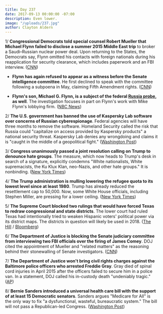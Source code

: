 ```yaml
---
title: Day 237
date: 2017-09-13 00:00:00 -07:00
description: Even lower.
image: "/uploads/237.jpg"
author: Clayton Aldern
---
```


1/ **Congressional Democrats told special counsel Robert Mueller that Michael Flynn failed to disclose a summer 2015 Middle East trip** to broker a Saudi–Russian nuclear power deal. Upon returning to the States, the Democrats say, Flynn omitted his contacts with foreign nationals during his reapplication for security clearance, which includes paperwork and an FBI interview. ([CNN](http://www.cnn.com/2017/09/13/politics/democrats-mueller-flynn-middle-east-trip-disclosure/index.html))

* **Flynn has again refused to appear as a witness before the Senate intelligence committee**. He first declined to speak with the committee following a subpoena in May, claiming Fifth Amendment rights. ([CNN](http://www.cnn.com/2017/09/12/politics/michael-flynn-senate-subpoena-refusal/index.html))

* **Flynn's son, Michael G. Flynn, is a subject of the federal <a href="{{ site.baseurl }}/trump-russia-investigation/">Russia probe</a>, as well**. The investigation focuses in part on Flynn's work with Mike Flynn's lobbying firm. ([NBC News](https://www.nbcnews.com/news/us-news/mike-flynn-s-son-subject-federal-russia-probe-n800741))

2/ **The U.S. government has banned the use of Kaspersky Lab software over concerns of Russian cyberespionage**. Federal agencies will have three months to remove the software. Homeland Security called the risk that Russia could "capitalize on access provided by Kaspersky products" a national security threat. Kaspersky Lab denies any wrongdoing and claims it is "caught in the middle of a geopolitical fight." ([Washington Post](https://www.washingtonpost.com/world/national-security/us-to-ban-use-of-kaspersky-software-in-federal-agencies-amid-concerns-of-russian-espionage/2017/09/13/36b717d0-989e-11e7-82e4-f1076f6d6152_story.html))

3/ **Congress unanimously passed a joint resolution calling on Trump to denounce hate groups**. The measure, which now heads to Trump's desk in search of a signature, explicitly condemns "White nationalists, White supremacists, the Ku Klux Klan, neo-Nazis, and other hate groups." It is nonbinding. ([New York Times](https://www.nytimes.com/2017/09/12/us/congress-trump-hate-groups-charlottesville.html))

4/ **The Trump administration is mulling lowering the refugee quota to its lowest level since at least 1980**. Trump has already reduced the resettlement cap to 50,000. Now, some White House officials, including Stephen Miller, are pressing for a lower ceiling. ([New York Times](https://www.nytimes.com/2017/09/12/us/politics/trump-refugee-quota.html))

5/ **The Supreme Court blocked two rulings that would have forced Texas to redraw congressional and state districts**. The lower court had ruled Texas had intentionally tried to weaken Hispanic voters' political power via its district maps. The districts in question will likely be used in 2018. ([The Hill](http://thehill.com/blogs/blog-briefing-room/350390-supreme-court-blocks-rulings-forcing-texas-to-redraw-districts) / [Bloomberg](https://www.bloomberg.com/news/articles/2017-09-13/supreme-court-reinstates-texas-voting-districts-found-biased))

6/ **The Department of Justice is blocking the Senate judiciary committee from interviewing two FBI officials over the firing of James Comey**. DOJ cited the appointment of Mueller and "related matters" as the reasoning behind their stonewalling of Senate investigators. ([CNN](http://www.cnn.com/2017/09/13/politics/fbi-official-interview-request-denied-justice-department/index.html))

7/ **The Department of Justice won't bring civil rights charges against the Baltimore police officers who arrested Freddie Gray**. Gray died of spinal cord injuries in April 2015 after the officers failed to secure him in a police van. In a statement, DOJ called his in-custody death "undeniably tragic." ([AP](https://apnews.com/8bb9b0fb460746dc87a53ba416789269))

8/ **Bernie Sanders introduced a universal health care bill with the support of at least 15 Democratic senators**. Sanders argues "Medicare for All" is the only way to fix "a dysfunctional, wasteful, bureaucratic system." The bill will not pass a Republican-led Congress. ([Washington Post](https://www.washingtonpost.com/powerpost/sanders-will-introduce-universal-health-care-backed-by-15-democrats/2017/09/12/d590ef26-97b7-11e7-87fc-c3f7ee4035c9_story.html))